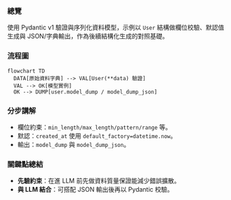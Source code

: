 ### 總覽
使用 Pydantic v1 驗證與序列化資料模型，示例以 `User` 結構做欄位校驗、默認值生成與 JSON/字典輸出，作為後續結構化生成的對照基礎。

### 流程圖
```mermaid
flowchart TD
  DATA[原始資料字典] --> VAL[User(**data) 驗證]
  VAL --> OK[模型實例]
  OK --> DUMP[user.model_dump / model_dump_json]
```

### 分步講解
- 欄位約束：`min_length/max_length/pattern/range` 等。
- 默認：`created_at` 使用 `default_factory=datetime.now`。
- 輸出：`model_dump` 與 `model_dump_json`。

### 關鍵點總結
- **先驗約束**：在進 LLM 前先做資料質量保證能減少錯誤擴散。
- **與 LLM 結合**：可搭配 JSON 輸出後再以 Pydantic 校驗。


